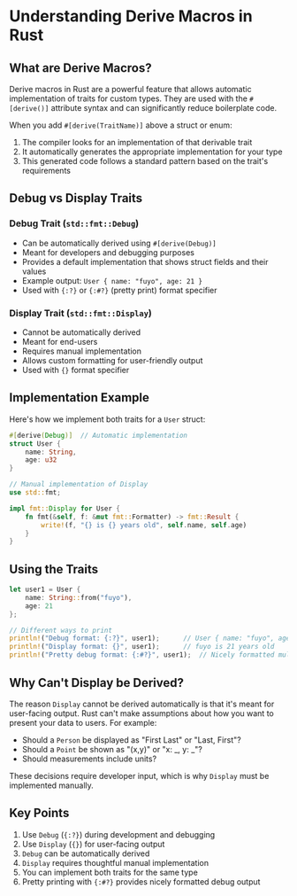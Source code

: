 # Understanding Derive Macros in Rust

## What are Derive Macros?

Derive macros in Rust are a powerful feature that allows automatic implementation of traits for custom types. They are used with the `#[derive()]` attribute syntax and can significantly reduce boilerplate code.

When you add `#[derive(TraitName)]` above a struct or enum:
1. The compiler looks for an implementation of that derivable trait
2. It automatically generates the appropriate implementation for your type
3. This generated code follows a standard pattern based on the trait's requirements

## Debug vs Display Traits

### Debug Trait (`std::fmt::Debug`)
- Can be automatically derived using `#[derive(Debug)]`
- Meant for developers and debugging purposes
- Provides a default implementation that shows struct fields and their values
- Example output: `User { name: "fuyo", age: 21 }`
- Used with `{:?}` or `{:#?}` (pretty print) format specifier

### Display Trait (`std::fmt::Display`)
- Cannot be automatically derived
- Meant for end-users
- Requires manual implementation
- Allows custom formatting for user-friendly output
- Used with `{}` format specifier

## Implementation Example

Here's how we implement both traits for a `User` struct:

```rust
#[derive(Debug)]  // Automatic implementation
struct User {
    name: String,
    age: u32
}

// Manual implementation of Display
use std::fmt;

impl fmt::Display for User {
    fn fmt(&self, f: &mut fmt::Formatter) -> fmt::Result {
        write!(f, "{} is {} years old", self.name, self.age)
    }
}
```

## Using the Traits

```rust
let user1 = User {
    name: String::from("fuyo"),
    age: 21
};

// Different ways to print
println!("Debug format: {:?}", user1);      // User { name: "fuyo", age: 21 }
println!("Display format: {}", user1);      // fuyo is 21 years old
println!("Pretty debug format: {:#?}", user1);  // Nicely formatted multi-line output
```

## Why Can't Display be Derived?

The reason `Display` cannot be derived automatically is that it's meant for user-facing output. Rust can't make assumptions about how you want to present your data to users. For example:
- Should a `Person` be displayed as "First Last" or "Last, First"?
- Should a `Point` be shown as "(x,y)" or "x: _, y: _"?
- Should measurements include units?

These decisions require developer input, which is why `Display` must be implemented manually.

## Key Points

1. Use `Debug` (`{:?}`) during development and debugging
2. Use `Display` (`{}`) for user-facing output
3. `Debug` can be automatically derived
4. `Display` requires thoughtful manual implementation
5. You can implement both traits for the same type
6. Pretty printing with `{:#?}` provides nicely formatted debug output